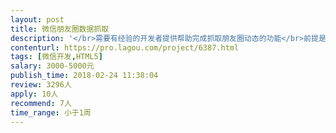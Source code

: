 ```yaml
---                
layout: post       
title: 微信朋友圈数据抓取           
description: '</br>需要有经验的开发者提供帮助完成抓取朋友圈动态的功能</br>前提是被抓的人可以配合提供微信号、二维码、或者加为微信好友。</br>并且可以获取对方朋友圈的动态。</br>'     
contenturl: https://pro.lagou.com/project/6387.html      
tags: [微信开发,HTML5]            
salary: 3000-5000元          
publish_time: 2018-02-24 11:38:04         
review: 3296人                   
apply: 10人                   
recommend: 7人                   
time_range: 小于1周              
---                 
```

